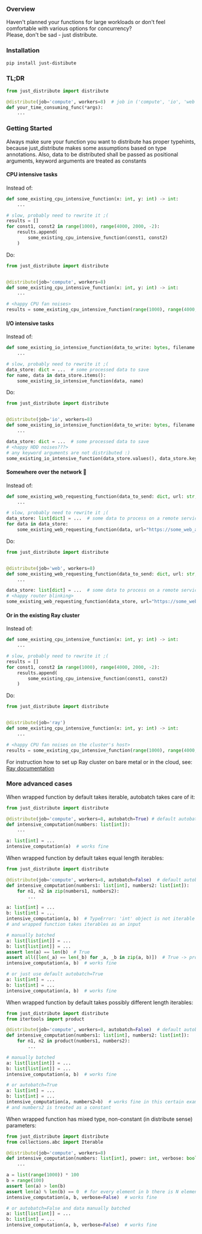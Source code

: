 ### Overview  
  
Haven't planned your functions for large workloads or don't feel comfortable with various options for concurrency?  
Please, don't be sad - just distribute.

### Installation  
  
```bash
pip install just-distibute
```
   
### TL;DR  
   
```python
from just_distribute import distribute

@distribute(job='compute', workers=8)  # job in ('compute', 'io', 'web', 'ray')
def your_time_consuming_func(*args):
    ...
```
  
### Getting Started  
   
Always make sure your function you want to distribute has proper typehints, because just_distribute makes some 
assumptions based on type annotations. Also, data to be distributed shall be passed as positional arguments, 
keyword arguments are treated as constants
  
#### CPU intensive tasks
  
Instead of:  
  
```python
def some_existing_cpu_intensive_function(x: int, y: int) -> int:
    ...

# slow, probably need to rewrite it ;(
results = []
for const1, const2 in range(1000), range(4000, 2000, -2):
    results.append(
        some_existing_cpu_intensive_function(const1, const2)    
    )
```
  
Do:  
  
```python
from just_distribute import distribute


@distribute(job='compute', workers=8)
def some_existing_cpu_intensive_function(x: int, y: int) -> int:
    ...

# <happy CPU fan noises>
results = some_existing_cpu_intensive_function(range(1000), range(4000, 2000, -2))
```
  
#### I/O intensive tasks
  
Instead of:  
  
```python
def some_existing_io_intensive_function(data_to_write: bytes, filename: str, verbose: bool = True):
    ...

# slow, probably need to rewrite it ;(
data_store: dict = ...  # some processed data to save
for name, data in data_store.items():
    some_existing_io_intensive_function(data, name)
```
  
Do:  
  
```python
from just_distribute import distribute


@distribute(job='io', workers=8)
def some_existing_io_intensive_function(data_to_write: bytes, filename: str, verbose: bool = True):
    ...

data_store: dict = ...  # some processed data to save
# <happy HDD noises???>
# any keyword arguments are not distributed :)
some_existing_io_intensive_function(data_store.values(), data_store.keys(), verbose=False)
```  
  
#### Somewhere over the network :guitar:
  
Instead of:

```python
def some_existing_web_requesting_function(data_to_send: dict, url: str, api_key: str):
    ...

# slow, probably need to rewrite it ;(
data_store: list[dict] = ...  # some data to process on a remote service
for data in data_store:
    some_existing_web_requesting_function(data, url="https://some_web_api.com/process", api_key="***")
```
  
Do:  
  
```python
from just_distribute import distribute


@distribute(job='web', workers=8)
def some_existing_web_requesting_function(data_to_send: dict, url: str, api_key: str):
    ...

data_store: list[dict] = ...  # some data to process on a remote service
# <happy router blinking>
some_existing_web_requesting_function(data_store, url="https://some_web_api.com/process", api_key="***")
```  
  
#### Or in the existing Ray cluster  
  
Instead of:
  
```python
def some_existing_cpu_intensive_function(x: int, y: int) -> int:
    ...

# slow, probably need to rewrite it ;(
results = []
for const1, const2 in range(1000), range(4000, 2000, -2):
    results.append(
        some_existing_cpu_intensive_function(const1, const2)    
    )
```
  
Do:  
  
```python
from just_distribute import distribute


@distribute(job='ray')
def some_existing_cpu_intensive_function(x: int, y: int) -> int:
    ...

# <happy CPU fan noises on the cluster's host>
results = some_existing_cpu_intensive_function(range(1000), range(4000, 2000, -2))
```  
  
For instruction how to set up Ray cluster on bare metal or in the cloud, see: [Ray documentation](https://docs.ray.io/en/latest/cluster/vms/getting-started.html)  
  
### More advanced cases  
  
When wrapped function by default takes iterable, autobatch takes care of it:  
  
```python
from just_distribute import distribute

@distribute(job='compute', workers=8, autobatch=True) # default autobatch is True, so you can just omit this parameter
def intensive_computation(numbers: list[int]):
    ...

a: list[int] = ...
intensive_computation(a)  # works fine
```
  
When wrapped function by default takes equal length iterables:  

```python
from just_distribute import distribute

@distribute(job='compute', workers=8, autobatch=False)  # default autobatch is True
def intensive_computation(numbers1: list[int], numbers2: list[int]):
    for n1, n2 in zip(numbers1, numbers2):
        ...

a: list[int] = ...
b: list[int] = ...
intensive_computation(a, b)  # TypeError: 'int' object is not iterable -> because autobatch is off 
# and wrapped function takes iterables as an input

# manually batched
a: list[list[int]] = ...
b: list[list[int]] = ...
assert len(a) == len(b)  # True
assert all([len(_a) == len(_b) for _a, _b in zip(a, b)])  # True -> properly, manually batched data
intensive_computation(a, b)  # works fine

# or just use default autobatch=True
a: list[int] = ...
b: list[int] = ...
intensive_computation(a, b)  # works fine
```  
  
When wrapped function by default takes possibly different length iterables:  
  
```python
from just_distribute import distribute
from itertools import product

@distribute(job='compute', workers=8, autobatch=False)  # default autobatch is True
def intensive_computation(numbers1: list[int], numbers2: list[int]):
    for n1, n2 in product(numbers1, numbers2):
        ...

# manually batched    
a: list[list[int]] = ...
b: list[list[int]] = ...
intensive_computation(a, b)  # works fine

# or autobatch=True
a: list[int] = ...
b: list[int] = ...
intensive_computation(a, numbers2=b)  # works fine in this certain example, because autobatch takes care of numbers1 
# and numbers2 is treated as a constant
```  
  
When wrapped function has mixed type, non-constant (in distribute sense) parameters:  
  
```python
from just_distribute import distribute
from collections.abc import Iterable

@distribute(job='compute', workers=8)
def intensive_computation(numbers: list[int], power: int, verbose: bool = True):
    ...    

a = list(range(1000)) * 100
b = range(100)
assert len(a) > len(b)
assert len(a) % len(b) == 0  # for every element in b there is N elements in a
intensive_computation(a, b, verbose=False)  # works fine

# or autobatch=False and data manually batched
a: list[list[int]] = ...
b: list[int] = ...
intensive_computation(a, b, verbose=False)  # works fine
```